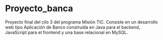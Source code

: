 # Proyecto_banca
Proyecto final del cilo 3 del programa Misión TIC. Consiste en un desarrollo web tipo Aplicación de Banco construida en Java para el backend, JavaScript para el frontend y una base relacional en MySQL.
